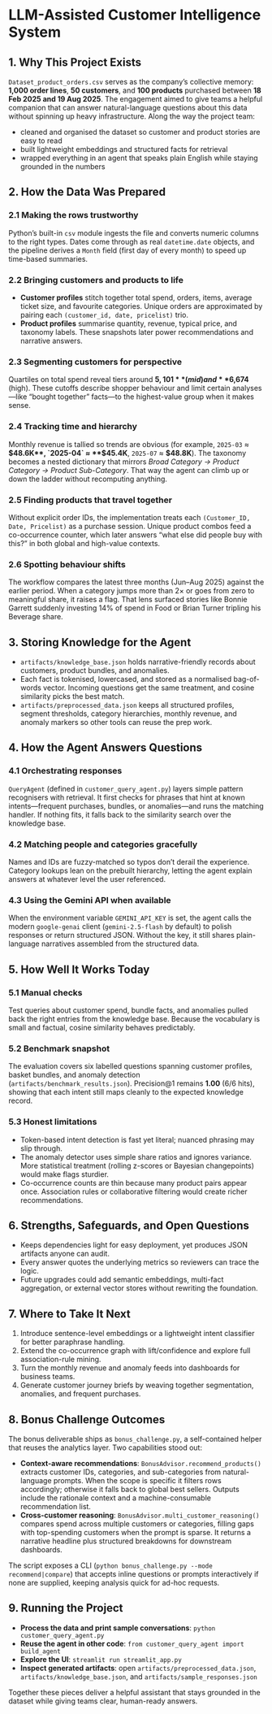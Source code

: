 # LLM-Assisted Customer Intelligence System

## 1. Why This Project Exists
`Dataset_product_orders.csv` serves as the company’s collective memory: **1,000 order lines**, **50 customers**, and **100 products** purchased between **18 Feb 2025 and 19 Aug 2025**. The engagement aimed to give teams a helpful companion that can answer natural-language questions about this data without spinning up heavy infrastructure. Along the way the project team:
- cleaned and organised the dataset so customer and product stories are easy to read
- built lightweight embeddings and structured facts for retrieval
- wrapped everything in an agent that speaks plain English while staying grounded in the numbers

## 2. How the Data Was Prepared
### 2.1 Making the rows trustworthy
Python’s built-in `csv` module ingests the file and converts numeric columns to the right types. Dates come through as real `datetime.date` objects, and the pipeline derives a `Month` field (first day of every month) to speed up time-based summaries.

### 2.2 Bringing customers and products to life
- **Customer profiles** stitch together total spend, orders, items, average ticket size, and favourite categories. Unique orders are approximated by pairing each `(customer_id, date, pricelist)` trio.
- **Product profiles** summarise quantity, revenue, typical price, and taxonomy labels. These snapshots later power recommendations and narrative answers.

### 2.3 Segmenting customers for perspective
Quartiles on total spend reveal tiers around **$5,101** (mid) and **$6,674** (high). These cutoffs describe shopper behaviour and limit certain analyses—like “bought together” facts—to the highest-value group when it makes sense.

### 2.4 Tracking time and hierarchy
Monthly revenue is tallied so trends are obvious (for example, `2025-03` ≈ **$48.6K**, `2025-04` ≈ **$45.4K**, `2025-07` ≈ **$48.8K**). The taxonomy becomes a nested dictionary that mirrors *Broad Category → Product Category → Product Sub-Category*. That way the agent can climb up or down the ladder without recomputing anything.

### 2.5 Finding products that travel together
Without explicit order IDs, the implementation treats each `(Customer_ID, Date, Pricelist)` as a purchase session. Unique product combos feed a co-occurrence counter, which later answers “what else did people buy with this?” in both global and high-value contexts.

### 2.6 Spotting behaviour shifts
The workflow compares the latest three months (Jun–Aug 2025) against the earlier period. When a category jumps more than 2× or goes from zero to meaningful share, it raises a flag. That lens surfaced stories like Bonnie Garrett suddenly investing 14% of spend in Food or Brian Turner tripling his Beverage share.

## 3. Storing Knowledge for the Agent
- `artifacts/knowledge_base.json` holds narrative-friendly records about customers, product bundles, and anomalies.
- Each fact is tokenised, lowercased, and stored as a normalised bag-of-words vector. Incoming questions get the same treatment, and cosine similarity picks the best match.
- `artifacts/preprocessed_data.json` keeps all structured profiles, segment thresholds, category hierarchies, monthly revenue, and anomaly markers so other tools can reuse the prep work.

## 4. How the Agent Answers Questions
### 4.1 Orchestrating responses
`QueryAgent` (defined in `customer_query_agent.py`) layers simple pattern recognisers with retrieval. It first checks for phrases that hint at known intents—frequent purchases, bundles, or anomalies—and runs the matching handler. If nothing fits, it falls back to the similarity search over the knowledge base.

### 4.2 Matching people and categories gracefully
Names and IDs are fuzzy-matched so typos don’t derail the experience. Category lookups lean on the prebuilt hierarchy, letting the agent explain answers at whatever level the user referenced.

### 4.3 Using the Gemini API when available
When the environment variable `GEMINI_API_KEY` is set, the agent calls the modern `google-genai` client (`gemini-2.5-flash` by default) to polish responses or return structured JSON. Without the key, it still shares plain-language narratives assembled from the structured data.

## 5. How Well It Works Today
### 5.1 Manual checks
Test queries about customer spend, bundle facts, and anomalies pulled back the right entries from the knowledge base. Because the vocabulary is small and factual, cosine similarity behaves predictably.

### 5.2 Benchmark snapshot
The evaluation covers six labelled questions spanning customer profiles, basket bundles, and anomaly detection (`artifacts/benchmark_results.json`). Precision@1 remains **1.00** (6/6 hits), showing that each intent still maps cleanly to the expected knowledge record.

### 5.3 Honest limitations
- Token-based intent detection is fast yet literal; nuanced phrasing may slip through.
- The anomaly detector uses simple share ratios and ignores variance. More statistical treatment (rolling z-scores or Bayesian changepoints) would make flags sturdier.
- Co-occurrence counts are thin because many product pairs appear once. Association rules or collaborative filtering would create richer recommendations.

## 6. Strengths, Safeguards, and Open Questions
- Keeps dependencies light for easy deployment, yet produces JSON artifacts anyone can audit.
- Every answer quotes the underlying metrics so reviewers can trace the logic.
- Future upgrades could add semantic embeddings, multi-fact aggregation, or external vector stores without rewriting the foundation.

## 7. Where to Take It Next
1. Introduce sentence-level embeddings or a lightweight intent classifier for better paraphrase handling.
2. Extend the co-occurrence graph with lift/confidence and explore full association-rule mining.
3. Turn the monthly revenue and anomaly feeds into dashboards for business teams.
4. Generate customer journey briefs by weaving together segmentation, anomalies, and frequent purchases.

## 8. Bonus Challenge Outcomes
The bonus deliverable ships as `bonus_challenge.py`, a self-contained helper that reuses the analytics layer. Two capabilities stood out:
- **Context-aware recommendations**: `BonusAdvisor.recommend_products()` extracts customer IDs, categories, and sub-categories from natural-language prompts. When the scope is specific it filters rows accordingly; otherwise it falls back to global best sellers. Outputs include the rationale context and a machine-consumable recommendation list.
- **Cross-customer reasoning**: `BonusAdvisor.multi_customer_reasoning()` compares spend across multiple customers or categories, filling gaps with top-spending customers when the prompt is sparse. It returns a narrative headline plus structured breakdowns for downstream dashboards.

The script exposes a CLI (`python bonus_challenge.py --mode recommend|compare`) that accepts inline questions or prompts interactively if none are supplied, keeping analysis quick for ad-hoc requests.

## 9. Running the Project
- **Process the data and print sample conversations**: `python customer_query_agent.py`
- **Reuse the agent in other code**: `from customer_query_agent import build_agent`
- **Explore the UI**: `streamlit run streamlit_app.py`
- **Inspect generated artifacts**: open `artifacts/preprocessed_data.json`, `artifacts/knowledge_base.json`, and `artifacts/sample_responses.json`

Together these pieces deliver a helpful assistant that stays grounded in the dataset while giving teams clear, human-ready answers.
